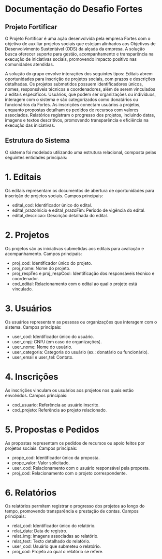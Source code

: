 # Documentação do Desafio Fortes

## Projeto Fortificar
O Projeto Fortificar é uma ação desenvolvida pela empresa Fortes com o objetivo de auxiliar projetos sociais que estejam alinhados aos Objetivos de Desenvolvimento Sustentável (ODS) da alçada da empresa. A solução busca oferecer suporte para gestão, acompanhamento e transparência na execução de iniciativas sociais, promovendo impacto positivo nas comunidades atendidas.  

A solução do grupo envolve interações dos seguintes tipos: Editais abrem oportunidades para inscrição de projetos sociais, com prazos e descrições detalhadas. Os projetos submetidos possuem identificadores únicos, nomes, responsáveis técnicos e coordenadores, além de serem vinculados a editais específicos. Usuários, que podem ser organizações ou indivíduos, interagem com o sistema e são categorizados como donatários ou funcionários da Fortes. As inscrições conectam usuários a projetos, enquanto propostas detalham os pedidos de recursos com valores associados. Relatórios registram o progresso dos projetos, incluindo datas, imagens e textos descritivos, promovendo transparência e eficiência na execução das iniciativas.


## Estrutura do Sistema
O sistema foi modelado utilizando uma estrutura relacional, composta pelas seguintes entidades principais:

# 1. Editais
Os editais representam os documentos de abertura de oportunidades para inscrição de projetos sociais.
Campos principais:
- edital_cod: Identificador único do edital.
- edital_prazoInicio e edital_prazoFim: Período de vigência do edital.
- edital_descricao: Descrição detalhada do edital.

# 2. Projetos
Os projetos são as iniciativas submetidas aos editais para avaliação e acompanhamento.
Campos principais:
- proj_cod: Identificador único do projeto.
- proj_nome: Nome do projeto.
- proj_respTec e proj_respCool: Identificação dos responsáveis técnico e coordenador.
- cod_edital: Relacionamento com o edital ao qual o projeto está vinculado.

# 3. Usuários
Os usuários representam as pessoas ou organizações que interagem com o sistema.
Campos principais:
- user_cod: Identificador único do usuário.
- user_cnpj: CNPJ (em caso de organizações).
- user_nome: Nome do usuário.
- user_categoria: Categoria do usuário (ex.: donatário ou funcionário).
- user_email e user_tel: Contato.

# 4. Inscrições
As inscrições vinculam os usuários aos projetos nos quais estão envolvidos.
Campos principais:
- cod_usuario: Referência ao usuário inscrito.
- cod_projeto: Referência ao projeto relacionado.

# 5. Propostas e Pedidos
As propostas representam os pedidos de recursos ou apoio feitos por projetos sociais.
Campos principais:
- prope_cod: Identificador único da proposta.
- prope_valor: Valor solicitado.
- user_cod: Relacionamento com o usuário responsável pela proposta.
- proj_cod: Relacionamento com o projeto correspondente.

# 6. Relatórios
Os relatórios permitem registrar o progresso dos projetos ao longo do tempo, promovendo transparência e prestação de contas.
Campos principais:
- relat_cod: Identificador único do relatório.
- relat_data: Data de registro.
- relat_img: Imagens associadas ao relatório.
- relat_text: Texto detalhado do relatório.
- user_cod: Usuário que submeteu o relatório.
- proj_cod: Projeto ao qual o relatório se refere.
